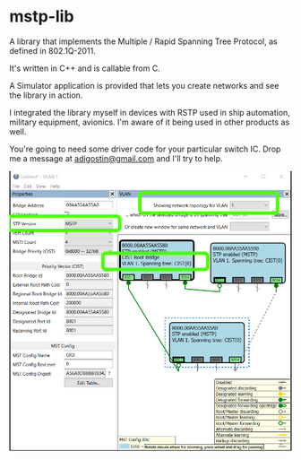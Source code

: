 # mstp-lib
A library that implements the Multiple / Rapid Spanning Tree
Protocol, as defined in 802.1Q-2011.

It's written in C++ and is callable from C.

A Simulator application is provided that lets you create networks and see the library in action.

I integrated the library myself in devices with RSTP used
in ship automation, military equipment, avionics.
I'm aware of it being used in other products as well.

You're going to need some driver code for your particular
switch IC. Drop me a message at
[adigostin@gmail.com](mailto:adigostin@gmail.com)
and I'll try to help.

![screenshot](./Screenshot-v2.0-half.png "Logo Title Text 1")
